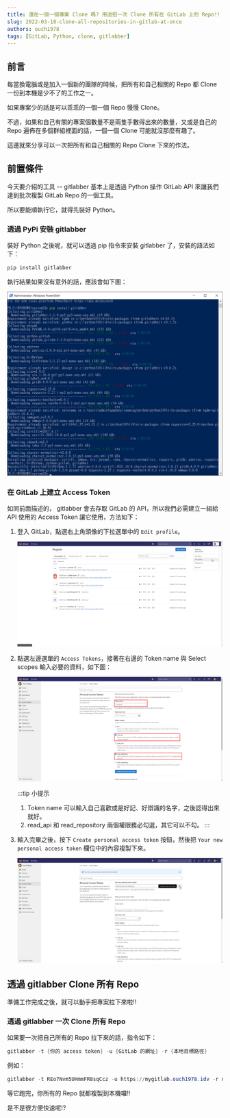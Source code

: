 ```yaml
---
title: 還在一個一個專案 Clone 嗎? 用這招一次 Clone 所有在 GitLab 上的 Repo!!
slug: 2022-03-18-clone-all-repositories-in-gitlab-at-once
authors: ouch1978
tags: [GitLab, Python, clone, gitlabber]
---
```


## 前言

每當換電腦或是加入一個新的團隊的時候，把所有和自己相關的 Repo 都 Clone 一份到本機是少不了的工作之一。

如果專案少的話是可以乖乖的一個一個 Repo 慢慢 Clone。

不過，如果和自己有關的專案個數量不是兩隻手數得出來的數量，又或是自己的 Repo 遍佈在多個群組裡面的話，一個一個 Clone 可能就沒那麼有趣了。

這邊就來分享可以一次把所有和自己相關的 Repo Clone 下來的作法。

<!--truncate-->

## 前置條件

今天要介紹的工具 -- gitlabber 基本上是透過 Python 操作 GitLab API 來讓我們達到批次複製 GitLab Repo 的一個工具。

所以要能順執行它，就得先裝好 Python。

### 透過 PyPi 安裝 gitlabber

裝好 Python 之後呢，就可以透過 pip 指令來安裝 gitlabber 了，安裝的語法如下：

```powershell
pip install gitlabber
```

執行結果如果沒有意外的話，應該會如下圖：

![透過 pip 指令安裝 gitlabber](install-gitlabber-with-pip.png "透過 pip 指令安裝 gitlabber")

### 在 GitLab 上建立 Access Token

如同前面描述的， gitlabber 會去存取 GitLab 的 API，所以我們必需建立一組給 API 使用的 Access Token 讓它使用，方法如下：

1. 登入 GitLab，點選右上角頭像的下拉選單中的 `Edit profile`。

   ![點選 Edit profile](click-edit-profile.png "點選 Edit profile")

2. 點選左邊選單的 `Access Tokens`，接著在右邊的 Token name 與 Select scopes 輸入必要的資料，如下圖：

   ![輸入必要的資料](fill-token-name-and-select-scopes.png "輸入必要的資料")

   :::tip 小提示
   1. Token name 可以輸入自己喜歡或是好記、好辯識的名字，之後認得出來就好。
   2. read_api 和 read_repository 兩個權限務必勾選，其它可以不勾。
   :::

3. 輸入完畢之後，按下 `Create personal access token` 按鈕，然後把 `Your new personal access token` 欄位中的內容複製下來。

   ![複製 Your new personal access token 欄位的內容](copy-the-content-of-your-new-personal-access-token-field.png "複製 Your new personal access token 欄位的內容")

## 透過 gitlabber Clone 所有 Repo

準備工作完成之後，就可以動手把專案拉下來啦!!

### 透過 gitlabber 一次 Clone 所有 Repo

如果要一次把自己所有的 Repo 拉下來的話，指令如下：

```powershell
gitlabber -t {你的 access token} -u {GitLab 的網址} -r {本地目標路徑}
```

例如：

```powershell
gitlabber -t REo7Nvm5UHmmFR8sqCcz -u https://mygitlab.ouch1978.idv -r d:\my_repo
```

等它跑完，你所有的 Repo 就都複製到本機囉!!

是不是很方便快速呢!?
